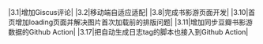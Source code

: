 |3.1|增加Giscus评论|
|3.2|移动端自适应适配|
|3.8|完成书影游页面开发|
|3.10|首页增加loading页面并解决图片首次加载前的排版问题|
|3.11|增加同步豆瓣书影游数据的Github Action|
|3.17|把自动生成日志tag的脚本也接入到Github Action|